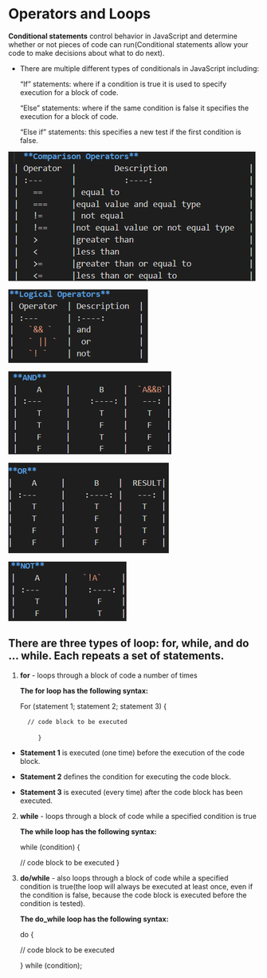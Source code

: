 # Operators and Loops

**Conditional statements** control behavior in JavaScript and determine whether or not pieces of code can run(Conditional statements allow your code to make decisions about what to do next).

+ There are multiple different types of conditionals in JavaScript including:

  “If” statements: where if a condition is true it is used to specify execution for a block of code.

  “Else” statements: where if the same condition is false it specifies the execution for a block of code.

  “Else if” statements: this specifies a new test if the first condition is false.

![comparsin](compr.PNG)


![logical](logical.PNG)


![AND](and.PNG)


![OR](or.PNG)

![NOT](not.PNG)


















## There are three types of loop: for, while, and  do ... while. Each repeats a set of statements.
1. **for** - loops through a block of code a number of times

    **The for loop has the following syntax:**

      For (statement 1; statement 2; statement 3) {

         // code block to be executed

            }

+ **Statement 1** is executed (one time) before the execution of the code block.

+ **Statement 2** defines the condition for executing the code block.

+ **Statement 3** is executed (every time) after the code block has been executed.
 
 
2. **while** - loops through a block of code while a specified condition is true
      
    **The while loop has the following syntax:**

     while (condition) {

    // code block to be executed
          }



3. **do/while** - also loops through a block of code while a specified condition is true(the loop will always be executed at least once, even if the condition is false, because the code block is executed before the condition is tested).

    **The do_while loop has the following syntax:**

      do {

    // code block to be executed
    
    }
    while (condition);